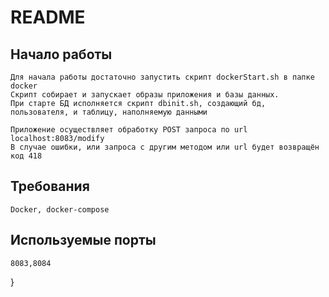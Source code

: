 # README
## Начало работы
    Для начала работы достаточно запустить скрипт dockerStart.sh в папке docker
    Скрипт собирает и запускает образы приложения и базы данных.
    При старте БД исполняется скрипт dbinit.sh, создающий бд, пользователя, и таблицу, наполняемую данными

    Приложение осуществляет обработку POST запроса по url localhost:8083/modify
    В случае ошибки, или запроса с другим методом или url будет возвращён код 418
## Требования
    Docker, docker-compose
## Используемые порты
    8083,8084
 }
